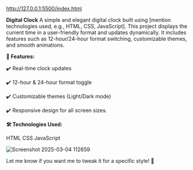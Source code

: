 http://127.0.0.1:5500/index.html

**Digital Clock**
A simple and elegant digital clock built using [mention technologies used, e.g., HTML, CSS, JavaScript]. This project displays the current time in a user-friendly format and updates dynamically. It includes features such as 12-hour/24-hour format switching, customizable themes, and smooth animations.

**🔹 Features:**

✔️ Real-time clock updates

✔️ 12-hour & 24-hour format toggle

✔️ Customizable themes (Light/Dark mode)

✔️ Responsive design for all screen sizes.

**🛠 Technologies Used:**

HTML
CSS
JavaScript

![Screenshot 2025-03-04 112659](https://github.com/user-attachments/assets/7fd49669-f4ee-439a-8e5b-a3695ec88107)

Let me know if you want me to tweak it for a specific style! 🚀
